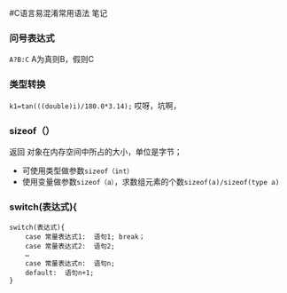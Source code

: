 #C语言易混淆常用语法 笔记
### 问号表达式
`A?B:C`
A为真则B，假则C

### 类型转换
`k1=tan(((double)i)/180.0*3.14);` 哎呀，坑啊，
### sizeof（）
返回 对象在内存空间中所占的大小，单位是字节；

- 可使用类型做参数`sizeof（int）`
- 使用变量做参数`sizeof（a）`，求数组元素的个数`sizeof(a)/sizeof(type a)`
### switch(表达式){ 
```
switch(表达式){ 
    case 常量表达式1:  语句1; break；
    case 常量表达式2:  语句2;
    … 
    case 常量表达式n:  语句n;
    default:  语句n+1;
}
```